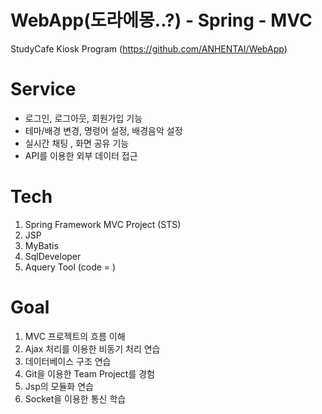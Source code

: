 # WebApp(도라에몽..?) - Spring - MVC
StudyCafe Kiosk Program (https://github.com/ANHENTAI/WebApp)

# Service
- 로그인, 로그아웃, 회원가입 기능
- 테마/배경 변경, 명령어 설정, 배경음악 설정 
- 실시간 채팅 , 화면 공유 기능
- API를 이용한 외부 데이터 접근

# Tech

1. Spring Framework MVC Project (STS)
2. JSP
3. MyBatis
4. SqlDeveloper
5. Aquery Tool (code = )

# Goal

1. MVC 프로젝트의 흐름 이해
2. Ajax 처리를 이용한 비동기 처리 연습
3. 데이터베이스 구조 연습
4. Git을 이용한 Team Project를 경험
5. Jsp의 모듈화 연습
6. Socket을 이용한 통신 학습

<br><br><br><br><br>
